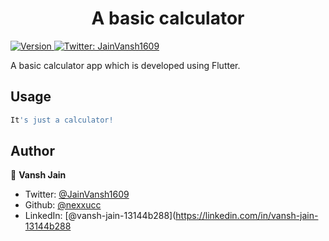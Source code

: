 <h1 align="center">A basic calculator</h1>
<p>
  <a href="https://www.npmjs.com/package/calculator" target="_blank">
    <img alt="Version" src="https://img.shields.io/npm/v/calculator.svg">
  </a>
  <a href="https://twitter.com/JainVansh1609" target="_blank">
    <img alt="Twitter: JainVansh1609" src="https://img.shields.io/twitter/follow/JainVansh1609.svg?style=social" />
  </a>
</p>

A basic calculator app which is developed using Flutter. 

## Usage

```sh
It's just a calculator!
```

## Author

👤 **Vansh Jain**

* Twitter: [@JainVansh1609](https://twitter.com/JainVansh1609)
* Github: [@nexxucc](https://github.com/nexxucc)
* LinkedIn: [@vansh-jain-13144b288](https://linkedin.com/in/vansh-jain-13144b288
